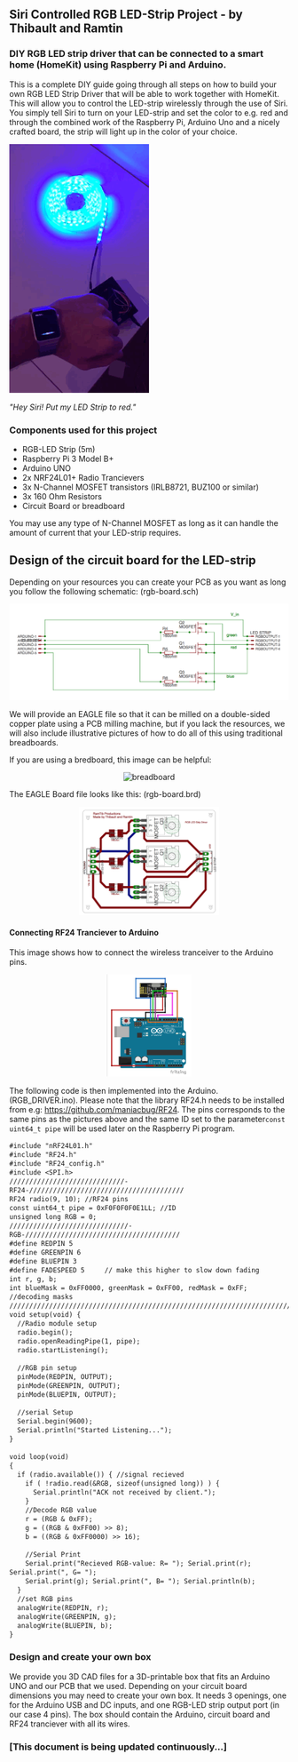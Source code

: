 ## Siri Controlled RGB LED-Strip Project - by Thibault and Ramtin
### DIY RGB LED strip driver that can be connected to a smart home (HomeKit) using Raspberry Pi and Arduino. 

This is a complete DIY guide going through all steps on how to build your own RGB LED Strip Driver that will be able to work together with HomeKit. This will allow you to control the LED-strip wirelessly through the use of Siri. You simply tell Siri to turn on your LED-strip and set the color to e.g. red and through the combined work of the Raspberry Pi, Arduino Uno and a nicely crafted board, the strip will light up in the color of your choice.

![](https://github.com/GitTibbe/LED-Strip-HomeKit-Driver/blob/master/Pictures/demo.gif?raw=true?)

_"Hey Siri! Put my LED Strip to red."_
### Components used for this project
- RGB-LED Strip (5m)
- Raspberry Pi 3 Model B+
- Arduino UNO
- 2x NRF24L01+ Radio Trancievers
- 3x N-Channel MOSFET transistors (IRLB8721, BUZ100 or similar)
- 3x 160 Ohm Resistors
- Circuit Board or breadboard

You may use any type of N-Channel MOSFET as long as it can handle the amount of current that your LED-strip requires.

## Design of the circuit board for the LED-strip
Depending on your resources you can create your PCB as you want as long you follow the following schematic: (rgb-board.sch)
<p align="center">
  <img src=https://raw.githubusercontent.com/GitTibbe/LED-Strip-HomeKit-Driver/master/Pictures/Schematic.png alt="schematic" >
</p>

We will provide an EAGLE file so that it can be milled on a double-sided copper plate using a PCB milling machine, but if you lack the resources, we will also include illustrative pictures of how to do all of this using traditional breadboards.

If you are using a bredboard, this image can be helpful:
<p align="center">
  <img src=https://cdn-learn.adafruit.com/assets/assets/000/002/693/original/led_strips_ledstripbjt.gif?1448059603 alt="breadboard" width=50% height=50% >
</p>

The EAGLE Board file looks like this: (rgb-board.brd)

<p align="center">
  <img src=https://raw.githubusercontent.com/GitTibbe/LED-Strip-HomeKit-Driver/master/Pictures/PCB.png alt="PCB" width=50% height=50%>
</p>

#### Connecting RF24 Tranciever to Arduino

This image shows how to connect the wireless tranceiver to the Arduino pins.
<p align="center">
  <img src=https://raw.githubusercontent.com/GitTibbe/LED-Strip-HomeKit-Driver/master/Pictures/RF24-Arduino.png alt="PCB" width=30% height=30%>
</p>

The following code is then implemented into the Arduino. (RGB_DRIVER.ino). Please note that the library RF24.h needs to be installed from e.g: https://github.com/maniacbug/RF24. The pins corresponds to the same pins as the pictures above and the same ID set to the parameter```const uint64_t pipe``` will be used later on the Raspberry Pi program.

```Arduino
#include "nRF24L01.h"
#include "RF24.h"
#include "RF24_config.h"
#include <SPI.h>
/////////////////////////////-RF24-///////////////////////////////////////
RF24 radio(9, 10); //RF24 pins
const uint64_t pipe = 0xF0F0F0F0E1LL; //ID
unsigned long RGB = 0;
//////////////////////////////-RGB-///////////////////////////////////////
#define REDPIN 5
#define GREENPIN 6
#define BLUEPIN 3
#define FADESPEED 5     // make this higher to slow down fading
int r, g, b;
int blueMask = 0xFF0000, greenMask = 0xFF00, redMask = 0xFF; //decoding masks
////////////////////////////////////////////////////////////////////////////
void setup(void) {
  //Radio module setup
  radio.begin();
  radio.openReadingPipe(1, pipe);
  radio.startListening();

  //RGB pin setup
  pinMode(REDPIN, OUTPUT);
  pinMode(GREENPIN, OUTPUT);
  pinMode(BLUEPIN, OUTPUT);

  //serial Setup
  Serial.begin(9600);
  Serial.println("Started Listening...");
}

void loop(void)
{
  if (radio.available()) { //signal recieved
    if ( !radio.read(&RGB, sizeof(unsigned long)) ) {
      Serial.println("ACK not received by client."); 
    }
    //Decode RGB value
    r = (RGB & 0xFF);
    g = ((RGB & 0xFF00) >> 8);
    b = ((RGB & 0xFF0000) >> 16);

    //Serial Print
    Serial.print("Recieved RGB-value: R= "); Serial.print(r); Serial.print(", G= ");
    Serial.print(g); Serial.print(", B= "); Serial.println(b);
  }
  //set RGB pins
  analogWrite(REDPIN, r);
  analogWrite(GREENPIN, g);
  analogWrite(BLUEPIN, b);
}
```

### Design and create your own box
We provide you 3D CAD files for a 3D-printable box that fits an Arduino UNO and our PCB that we used. Depending on your circuit board dimensions you may need to create your own box. It needs 3 openings, one for the Arduino USB and DC inputs, and one RGB-LED strip output port (in our case 4 pins). The box should contain the Arduino, circuit board and RF24 tranciever with all its wires.


### [This document is being updated continuously...]

